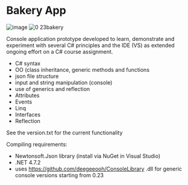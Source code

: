 Bakery App
==========

![image](https://user-images.githubusercontent.com/76475389/141862631-9b38619b-8cf5-41ce-a151-0b6cba9c8e24.png)
![0 23bakery](https://user-images.githubusercontent.com/76475389/160796204-fea89a15-a3ef-4058-a2b4-e62ad4fad425.png)

Console application prototype developed to learn,
demonstrate and experiment with several C#
principles and the IDE (VS) as extended ongoing effort 
on a C# course assignment.

- C# syntax
- OO (class inheritance, generic methods and functions
- json file structure
- input and string manipulation (console)
- use of generics and reflection
- Attributes
- Events
- Linq 
- Interfaces
- Reflection

See the version.txt for the current functionality

Compiling requirements:

- Newtonsoft.Json library (install via NuGet in Visual Studio)
- .NET 4.7.2
- uses https://github.com/deegeeooh/ConsoleLibrary .dll for generic console versions starting from 0.23
